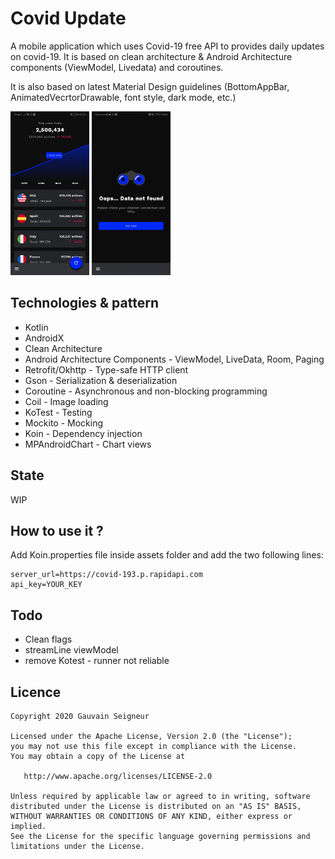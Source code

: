 # Covid Update
A mobile application which uses Covid-19 free API to provides daily updates on covid-19.
It is based on clean architecture & Android Architecture components (ViewModel, Livedata) and
coroutines.

It is also based on latest Material Design guidelines (BottomAppBar, AnimatedVecrtorDrawable,
font style, dark mode, etc.)

<img src="art/home.jpg" width="25%"></img>
<img src="art/error_place_holder.gif" width="25%"></img>

## Technologies & pattern
* Kotlin
* AndroidX
* Clean Architecture
* Android Architecture Components - ViewModel, LiveData, Room, Paging
* Retrofit/Okhttp - Type-safe HTTP client
* Gson - Serialization & deserialization
* Coroutine - Asynchronous and non-blocking programming
* Coil - Image loading
* KoTest - Testing
* Mockito - Mocking
* Koin - Dependency injection
* MPAndroidChart - Chart views

## State
WIP


## How to use it ?
Add Koin.properties file inside assets folder and add the two following lines:
```
server_url=https://covid-193.p.rapidapi.com
api_key=YOUR_KEY
```

## Todo
* Clean flags
* streamLine viewModel
* remove Kotest - runner not reliable


## Licence
```
Copyright 2020 Gauvain Seigneur

Licensed under the Apache License, Version 2.0 (the "License");
you may not use this file except in compliance with the License.
You may obtain a copy of the License at

   http://www.apache.org/licenses/LICENSE-2.0

Unless required by applicable law or agreed to in writing, software
distributed under the License is distributed on an "AS IS" BASIS,
WITHOUT WARRANTIES OR CONDITIONS OF ANY KIND, either express or implied.
See the License for the specific language governing permissions and
limitations under the License.
```